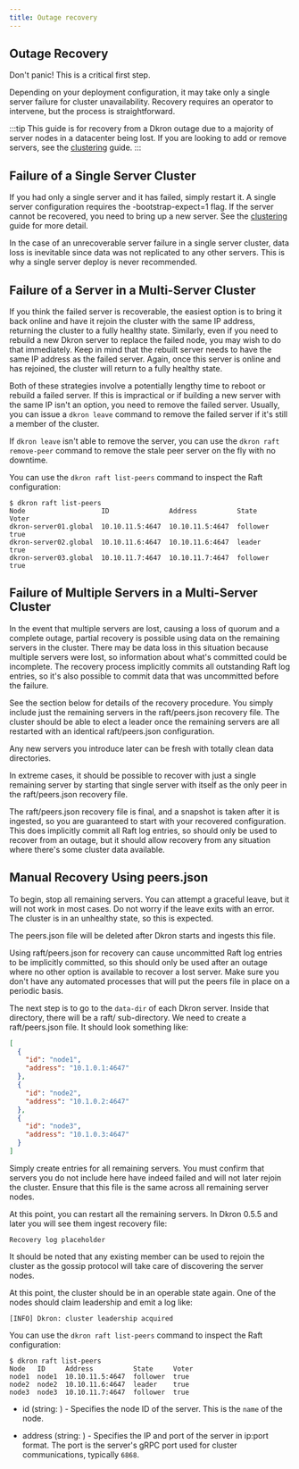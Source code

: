 ```yaml
---
title: Outage recovery
---
```


## Outage Recovery

Don't panic! This is a critical first step.

Depending on your deployment configuration, it may take only a single server failure for cluster unavailability. Recovery requires an operator to intervene, but the process is straightforward.

:::tip
This guide is for recovery from a Dkron outage due to a majority of server nodes in a datacenter being lost. If you are looking to add or remove servers, see the [clustering](/docs/usage/clustering) guide.
:::

## Failure of a Single Server Cluster

If you had only a single server and it has failed, simply restart it. A single server configuration requires the -bootstrap-expect=1 flag. If the server cannot be recovered, you need to bring up a new server. See the [clustering](/docs/usage/clustering) guide for more detail.

In the case of an unrecoverable server failure in a single server cluster, data loss is inevitable since data was not replicated to any other servers. This is why a single server deploy is never recommended.

## Failure of a Server in a Multi-Server Cluster

If you think the failed server is recoverable, the easiest option is to bring it back online and have it rejoin the cluster with the same IP address, returning the cluster to a fully healthy state. Similarly, even if you need to rebuild a new Dkron server to replace the failed node, you may wish to do that immediately. Keep in mind that the rebuilt server needs to have the same IP address as the failed server. Again, once this server is online and has rejoined, the cluster will return to a fully healthy state.

Both of these strategies involve a potentially lengthy time to reboot or rebuild a failed server. If this is impractical or if building a new server with the same IP isn't an option, you need to remove the failed server. Usually, you can issue a `dkron leave` command to remove the failed server if it's still a member of the cluster.

If `dkron leave` isn't able to remove the server, you can use the `dkron raft remove-peer` command to remove the stale peer server on the fly with no downtime.

You can use the `dkron raft list-peers` command to inspect the Raft configuration:

```
$ dkron raft list-peers
Node                   ID               Address          State     Voter
dkron-server01.global  10.10.11.5:4647  10.10.11.5:4647  follower  true
dkron-server02.global  10.10.11.6:4647  10.10.11.6:4647  leader    true
dkron-server03.global  10.10.11.7:4647  10.10.11.7:4647  follower  true
```

## Failure of Multiple Servers in a Multi-Server Cluster

In the event that multiple servers are lost, causing a loss of quorum and a complete outage, partial recovery is possible using data on the remaining servers in the cluster. There may be data loss in this situation because multiple servers were lost, so information about what's committed could be incomplete. The recovery process implicitly commits all outstanding Raft log entries, so it's also possible to commit data that was uncommitted before the failure.

See the section below for details of the recovery procedure. You simply include just the remaining servers in the raft/peers.json recovery file. The cluster should be able to elect a leader once the remaining servers are all restarted with an identical raft/peers.json configuration.

Any new servers you introduce later can be fresh with totally clean data directories.

In extreme cases, it should be possible to recover with just a single remaining server by starting that single server with itself as the only peer in the raft/peers.json recovery file.

The raft/peers.json recovery file is final, and a snapshot is taken after it is ingested, so you are guaranteed to start with your recovered configuration. This does implicitly commit all Raft log entries, so should only be used to recover from an outage, but it should allow recovery from any situation where there's some cluster data available.

## Manual Recovery Using peers.json

To begin, stop all remaining servers. You can attempt a graceful leave, but it will not work in most cases. Do not worry if the leave exits with an error. The cluster is in an unhealthy state, so this is expected.

The peers.json file will be deleted after Dkron starts and ingests this file.

Using raft/peers.json for recovery can cause uncommitted Raft log entries to be implicitly committed, so this should only be used after an outage where no other option is available to recover a lost server. Make sure you don't have any automated processes that will put the peers file in place on a periodic basis.

The next step is to go to the `data-dir` of each Dkron server. Inside that directory, there will be a raft/ sub-directory. We need to create a raft/peers.json file. It should look something like:

```json
[
  {
    "id": "node1",
    "address": "10.1.0.1:4647"
  },
  {
    "id": "node2",
    "address": "10.1.0.2:4647"
  },
  {
    "id": "node3",
    "address": "10.1.0.3:4647"
  }
]
```

Simply create entries for all remaining servers. You must confirm that servers you do not include here have indeed failed and will not later rejoin the cluster. Ensure that this file is the same across all remaining server nodes.

At this point, you can restart all the remaining servers. In Dkron 0.5.5 and later you will see them ingest recovery file:

```
Recovery log placeholder
```

It should be noted that any existing member can be used to rejoin the cluster as the gossip protocol will take care of discovering the server nodes.

At this point, the cluster should be in an operable state again. One of the nodes should claim leadership and emit a log like:

`[INFO] Dkron: cluster leadership acquired`

You can use the `dkron raft list-peers` command to inspect the Raft configuration:

```
$ dkron raft list-peers
Node   ID     Address          State     Voter
node1  node1  10.10.11.5:4647  follower  true
node2  node2  10.10.11.6:4647  leader    true
node3  node3  10.10.11.7:4647  follower  true
```

* id (string: ) - Specifies the node ID of the server. This is the `name` of the node.

* address (string: ) - Specifies the IP and port of the server in ip:port format. The port is the server's gRPC port used for cluster communications, typically `6868`.
